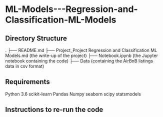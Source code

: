 # ML-Models---Regression-and-Classification-ML-Models
## Directory Structure

.
├── README.md
├── Project_Project Regression and Classification ML Models.md (the write-up of the project)
├── Notebook.ipynb (the Jupyter notebook containing the code)
├── Data (containing the AirBnB listings data in csv format)

## Requirements
Python 3.6
scikit-learn
Pandas
Numpy
seaborn
scipy
statsmodels

## Instructions to re-run the code
